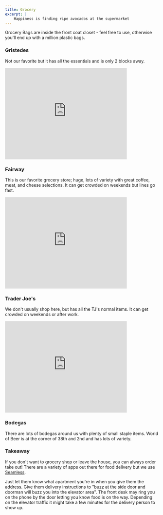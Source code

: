 ```yaml
---
title: Grocery
excerpt: |
    Happiness is finding ripe avocados at the supermarket
---
```


Grocery Bags are inside the front coat closet - feel free to use, otherwise you'll end up with a million plastic bags.

### Gristedes
Not our favorite but it has all the essentials and is only 2 blocks away.

<iframe src="https://www.google.com/maps/embed?pb=!1m18!1m12!1m3!1d12089.691040594253!2d-73.97722940054012!3d40.75272553847824!2m3!1f0!2f0!3f0!3m2!1i1024!2i768!4f13.1!3m3!1m2!1s0x0%3A0x36855d43eda90bfe!2sGristedes+Foods!5e0!3m2!1sen!2sus!4v1512937645728" width="400" height="300" frameborder="0" style="border:0" allowfullscreen></iframe>

### Fairway
This is our favorite grocery store; huge, lots of variety with great coffee, meat, and cheese selections.  It can get crowded on weekends but lines go fast.

<iframe src="https://www.google.com/maps/embed?pb=!1m18!1m12!1m3!1d48358.76825211959!2d-74.00349386352532!3d40.75271991547722!2m3!1f0!2f0!3f0!3m2!1i1024!2i768!4f13.1!3m3!1m2!1s0x0%3A0x592fc9a8f243ede9!2sFairway+Market+Kips+Bay!5e0!3m2!1sen!2sus!4v1512937693723" width="400" height="300" frameborder="0" style="border:0" allowfullscreen></iframe>

### Trader Joe's
We don't usually shop here, but has all the TJ's normal items.  It can get crowded on weekends or after work.

<iframe src="https://www.google.com/maps/embed?pb=!1m14!1m8!1m3!1d12091.280382183639!2d-73.9790773!3d40.743984!3m2!1i1024!2i768!4f13.1!3m3!1m2!1s0x0%3A0xfb05ff1373136d6b!2sTrader+Joe&#39;s!5e0!3m2!1sen!2sus!4v1513120408696" width="400" height="300" frameborder="0" style="border:0" allowfullscreen></iframe>

### Bodegas
There are lots of bodegas around us with plenty of small staple items.   World of Beer is at the corner of 38th and 2nd and has lots of variety.

### Takeaway

If you don't want to grocery shop or leave the house, you can always order take out!  There are a variety of apps out there for food delivery but we use [Seamless](seamless.com).

Just let them know what apartment you're in when you give them the address. Give them delivery instructions to "buzz at the side door and doorman will buzz you into the elevator area". The front desk may ring you on the phone by the door letting you know food is on the way. Depending on the elevator traffic it might take a few minutes for the delivery person to show up.
